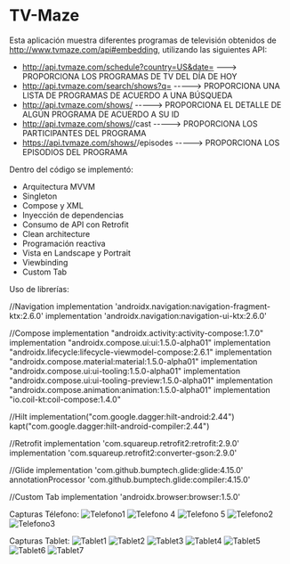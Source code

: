 # TV-Maze

Esta aplicación muestra diferentes programas de televisión obtenidos de http://www.tvmaze.com/api#embedding, utilizando las siguientes API:

- http://api.tvmaze.com/schedule?country=US&date=<today>   ---> PROPORCIONA LOS PROGRAMAS DE TV DEL DÍA DE HOY
- http://api.tvmaze.com/search/shows?q=<query>   -----> PROPORCIONA UNA LISTA DE PROGRAMAS DE ACUERDO A UNA BÚSQUEDA
- http://api.tvmaze.com/shows/<id>    -----> PROPORCIONA EL DETALLE DE ALGÚN PROGRAMA DE ACUERDO A SU ID
- http://api.tvmaze.com/shows/<id>/cast    -----> PROPORCIONA LOS PARTICIPANTES DEL PROGRAMA
- https://api.tvmaze.com/shows/<id>/episodes    -----> PROPORCIONA LOS EPISODIOS DEL PROGRAMA

Dentro del código se implementó:

- Arquitectura MVVM
- Singleton
- Compose y XML
- Inyección de dependencias
- Consumo de API con Retrofit
- Clean architecture
- Programación reactiva
- Vista en Landscape y Portrait
- Viewbinding
- Custom Tab

Uso de librerías:

//Navigation
implementation 'androidx.navigation:navigation-fragment-ktx:2.6.0'
implementation 'androidx.navigation:navigation-ui-ktx:2.6.0'

//Compose
    implementation "androidx.activity:activity-compose:1.7.0"
    implementation "androidx.compose.ui:ui:1.5.0-alpha01"
    implementation "androidx.lifecycle:lifecycle-viewmodel-compose:2.6.1"
    implementation "androidx.compose.material:material:1.5.0-alpha01"
    implementation "androidx.compose.ui:ui-tooling:1.5.0-alpha01"
    implementation "androidx.compose.ui:ui-tooling-preview:1.5.0-alpha01"
    implementation "androidx.compose.animation:animation:1.5.0-alpha01"
    implementation "io.coil-kt:coil-compose:1.4.0"

//Hilt
    implementation("com.google.dagger:hilt-android:2.44")
    kapt("com.google.dagger:hilt-android-compiler:2.44")

//Retrofit
    implementation 'com.squareup.retrofit2:retrofit:2.9.0'
    implementation 'com.squareup.retrofit2:converter-gson:2.9.0'

//Glide
    implementation 'com.github.bumptech.glide:glide:4.15.0'
    annotationProcessor 'com.github.bumptech.glide:compiler:4.15.0'

//Custom Tab
    implementation 'androidx.browser:browser:1.5.0'

Capturas Télefono:
![Telefono1](https://github.com/FabianSC93/TV-Maze/assets/87196367/cdcaddf3-c04f-43e3-a0bb-5e0d80c1dd39)
![Telefono 4](https://github.com/FabianSC93/TV-Maze/assets/87196367/41043c6d-7dfd-4b24-92d4-60a7475ced2a)
![Telefono 5](https://github.com/FabianSC93/TV-Maze/assets/87196367/cf86b0c1-079c-43e4-a18f-354984de9e34)
![Telefono2](https://github.com/FabianSC93/TV-Maze/assets/87196367/e65256f0-25fa-4602-b7fc-00b42915d517)
![Telefono3](https://github.com/FabianSC93/TV-Maze/assets/87196367/616b6f5b-4dbc-4795-9bd7-53d447b3ad67)

Capturas Tablet:
![Tablet1](https://github.com/FabianSC93/TV-Maze/assets/87196367/60959e14-0747-4d6c-8bb0-06edf23ee881)
![Tablet2](https://github.com/FabianSC93/TV-Maze/assets/87196367/b3083253-18df-4aa2-9c40-bb67c982afcb)
![Tablet3](https://github.com/FabianSC93/TV-Maze/assets/87196367/708ee07a-7677-40f6-aaeb-ed54688f27c8)
![Tablet4](https://github.com/FabianSC93/TV-Maze/assets/87196367/174bcb45-91dc-4ae0-8cdf-46c214f806c2)
![Tablet5](https://github.com/FabianSC93/TV-Maze/assets/87196367/28667e85-5004-488e-8232-251c26a47ddb)
![Tablet6](https://github.com/FabianSC93/TV-Maze/assets/87196367/0836af20-397d-4b4c-acc6-91f51441f98d)
![Tablet7](https://github.com/FabianSC93/TV-Maze/assets/87196367/7d9cd99e-d8b6-470e-8a90-054516dfe1aa)
